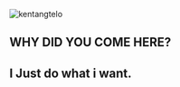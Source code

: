 <p align="left"> <img src="https://komarev.com/ghpvc/?username=kentangtelo&label=Profile%20views&color=0e75b6&style=flat" alt="kentangtelo" /> </p>

## WHY DID YOU COME HERE?
## I Just do what i want.
